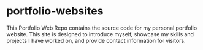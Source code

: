 # portfolio-websites
This Portfolio Web Repo contains the source code for my personal portfolio website. This site is designed to introduce myself, showcase my skills and projects I have worked on, and provide contact information for visitors.
